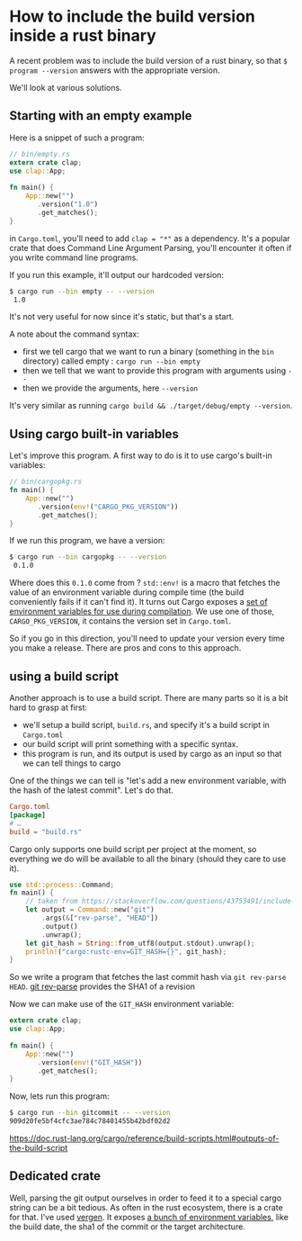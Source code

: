 # How to include the build version inside a rust binary

A recent problem was to include the build version of a rust binary, so that `$ program --version` answers with the appropriate version.

We'll look at various solutions.

## Starting with an empty example

Here is a snippet of such a program:

```rust
// bin/empty.rs
extern crate clap; 
use clap::App; 
 
fn main() { 
    App::new("")
       .version("1.0")
       .get_matches(); 
}
```


in `Cargo.toml`, you'll need to add `clap = "*"` as a dependency. It's a popular crate that does Command Line Argument Parsing, you'll encounter it often if you write command line programs.

If you run this example, it'll output our hardcoded version:

```bash
$ cargo run --bin empty -- --version
 1.0
```

It's not very useful for now since it's static, but that's a start.

A note about the command syntax: 

 - first we tell cargo that we want to run a binary (something in the `bin` directory) called empty : `cargo run --bin empty`
 - then we tell that we want to provide this program with arguments using `--`
 - then we provide the arguments, here `--version`

It's very similar as running `cargo build && ./target/debug/empty --version`.

## Using cargo built-in variables

Let's improve this program. A first way to do is it to use cargo's built-in variables:

```rust
// bin/cargopkg.rs
fn main() { 
    App::new("")
       .version(env!("CARGO_PKG_VERSION"))
       .get_matches(); 
}
```

If we run this program, we have a version:

```bash
$ cargo run --bin cargopkg -- --version
 0.1.0
```

Where does this `0.1.0` come from ? `std::env!` is a macro that fetches the value of an environment variable during compile time (the build conveniently fails if it can't find it). It turns out Cargo exposes a [set of environment variables for use during compilation](https://doc.rust-lang.org/cargo/reference/environment-variables.html#environment-variables-cargo-sets-for-crates). We use one of those, `CARGO_PKG_VERSION`, it contains the version set in `Cargo.toml`. 

So if you go in this direction, you'll need to update your version every time you make a release. There are pros and cons to this approach.

## using a build script

Another approach is to use a build script. There are many parts so it is a bit hard to grasp at first:

 - we'll setup a build script, `build.rs`, and specify it's a build script in `Cargo.toml`
 - our build script will print something with a specific syntax.
 - this program is run, and its output is used by cargo as an input so that we can tell things to cargo

One of the things we can tell is "let's add a new environment variable, with the hash of the latest commit". Let's do that.

```toml
Cargo.toml
[package]
# …
build = "build.rs"
```

Cargo only supports one build script per project at the moment, so everything we do will be available to all the binary (should they care to use it).

```rust
use std::process::Command;
fn main() {
    // taken from https://stackoverflow.com/questions/43753491/include-git-commit-hash-as-string-into-rust-program
    let output = Command::new("git")
        .args(&["rev-parse", "HEAD"])
        .output()
        .unwrap();
    let git_hash = String::from_utf8(output.stdout).unwrap();
    println!("cargo:rustc-env=GIT_HASH={}", git_hash);
}

```

So we write a program that fetches the last commit hash via `git rev-parse HEAD`. [git rev-parse](https://git-scm.com/docs/git-rev-parse/1.6.0) provides the SHA1 of a revision

Now we can make use of the `GIT_HASH` environment variable:

```rust
extern crate clap; 
use clap::App; 
 
fn main() { 
    App::new("")
       .version(env!("GIT_HASH"))
       .get_matches(); 
}
```

Now, lets run this program:

```bash
$ cargo run --bin gitcommit -- --version
909d20fe5bf4cfc3ae784c78401455b42bdf02d2
```



https://doc.rust-lang.org/cargo/reference/build-scripts.html#outputs-of-the-build-script

## Dedicated crate

Well, parsing the git output ourselves in order to feed it to a special cargo string can be a bit tedious. As often in the rust ecosystem, there is a crate for that. I've used [vergen](https://github.com/rustyhorde/vergen). It exposes [a bunch of environment variables](https://docs.rs/vergen/3.0.4/vergen/#generate-build-time-information), like the build date, the sha1 of the commit or the target architecture.

